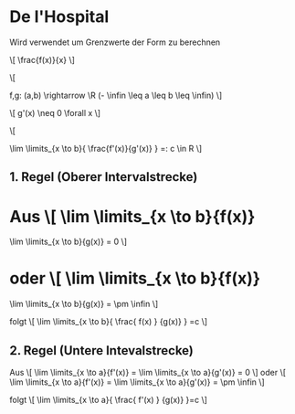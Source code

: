 # De l'Hospital
Wird verwendet um Grenzwerte der Form zu berechnen

\\[ \frac{f(x)}{x} \\]

\\[

f,g: (a,b) \rightarrow \R
(- \infin \leq a \leq b \leq \infin)
\\]

\\[
g'(x) \neq 0 \forall x
\\]

\\[

\lim \limits_{x \to b}{
    \frac{f'(x)}{g'(x)}
}
=: c \in R
\\]

## 1. Regel (Oberer Intervalstrecke)

Aus 
\\[
\lim \limits_{x \to b}{f(x)}
=
\lim \limits_{x \to b}{g(x)} = 0
\\]

oder
\\[
\lim \limits_{x \to b}{f(x)}
=
\lim \limits_{x \to b}{g(x)} = \pm \infin
\\]

folgt
\\[
\lim \limits_{x \to b}{
    \frac{
        f(x)
    }
    {g(x)}
}
=c
\\]

## 2. Regel (Untere Intevalstrecke)

Aus 
\\[
    \lim \limits_{x \to a}{f'(x)}
    =
    \lim \limits_{x \to a}{g'(x)} = 0
\\]
oder
\\[
    \lim \limits_{x \to a}{f'(x)}
    =
    \lim \limits_{x \to a}{g'(x)} = \pm \infin
\\]

folgt
\\[
    \lim \limits_{x \to a}{
        \frac{
            f'(x)
        }
        {g(x)}
    }=c
\\]
